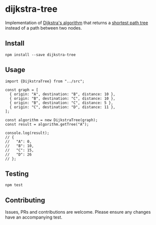 # dijkstra-tree

Implementation of [Dijkstra's algorithm](https://en.wikipedia.org/wiki/Dijkstra%27s_algorithm) that returns a [shortest path tree](https://en.wikipedia.org/wiki/Shortest-path_tree) instead of a path between two nodes.

## Install

```
npm install --save dijkstra-tree
```

## Usage

```
import {DijkstraTree} from "../src";

const graph = [
  { origin: "A", destination: "B", distance: 10 },
  { origin: "B", destination: "C", distance: 10 },
  { origin: "B", destination: "C", distance: 5 },
  { origin: "C", destination: "D", distance: 11 },
];

const algorithm = new DijkstraTree(graph);
const result = algorithm.getTree("A");

console.log(result);
// {
//   "A": 0,
//   "B": 10,
//   "C": 15,
//   "D": 26
// };

```

## Testing

```
npm test
```

## Contributing

Issues, PRs and contributions are welcome. Please ensure any changes have an accompanying test.

